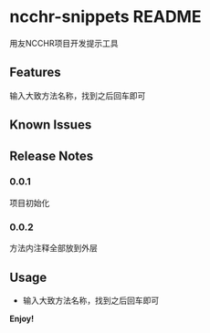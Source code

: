 # ncchr-snippets README

用友NCCHR项目开发提示工具

## Features

输入大致方法名称，找到之后回车即可

## Known Issues


## Release Notes

### 0.0.1

项目初始化

### 0.0.2

方法内注释全部放到外层

## Usage

* 输入大致方法名称，找到之后回车即可

**Enjoy!**
